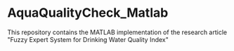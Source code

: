 # AquaQualityCheck_Matlab
This repository contains the MATLAB implementation of the research article "Fuzzy Expert System for Drinking Water Quality Index"
